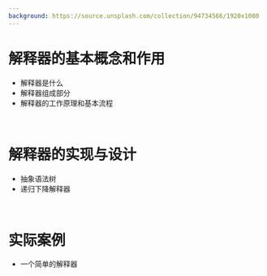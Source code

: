 ```yaml
---
background: https://source.unsplash.com/collection/94734566/1920x1080
---
```


# **解释器的基本概念和作用**

- 解释器是什么
- 解释器组成部分
- 解释器的工作原理和基本流程

<br>

# **解释器的实现与设计**

- 抽象语法树
- 递归下降解释器

<br>

# **实际案例**

- 一个简单的解释器
